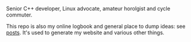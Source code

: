 Senior C++ developer, Linux advocate, amateur horolgist and cycle commuter.

This repo is also my online logbook and general place to dump ideas: see [posts](posts). It's used to generate my website and various other things.
